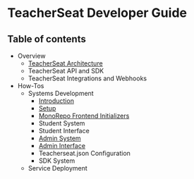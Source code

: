 # TeacherSeat Developer Guide

## Table of contents 

- Overview
  - [TeacherSeat Architecture](overview/architecture.md)
  - TeacherSeat API and SDK
  - TeacherSeat Integrations and Webhooks
- How-Tos
  - Systems Development
    - [Introduction](how-tos/systems-development/introduction.md)
    - [Setup](how-tos/systems-development/setup.md)
    - [MonoRepo Frontend Initializers](how-tos/systems-development/monorepo-frontend-initializers.md)
    - Student System
    - Student Interface
    - [Admin System](how-tos/systems-development/admin-system.md)
    - [Admin Interface](how-tos/systems-development/admin-interface.md)
    - Teacherseat.json Configuration
    - SDK System
  - Service Deployment
